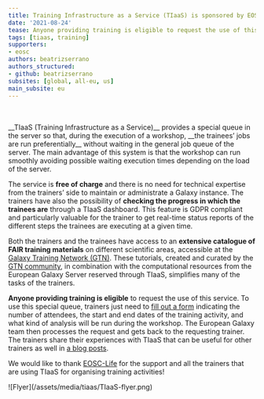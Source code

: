 ```yaml
---
title: Training Infrastructure as a Service (TIaaS) is sponsored by EOSC-Life
date: '2021-08-24'
tease: Anyone providing training is eligible to request the use of this service.
tags: [tiaas, training]
supporters:
- eosc
authors: beatrizserrano
authors_structured:
- github: beatrizserrano
subsites: [global, all-eu, us]
main_subsite: eu
---
```


<div class="row">
<div class="col-md-6" markdown="1">
<br><br>
__TIaaS (Training Infrastructure as a Service)__ provides a special queue in the server so that, during the execution of a workshop, __the trainees’ jobs
are run preferentially__ without waiting in the general job queue of the server. The main advantage of this system is that the workshop
can run smoothly avoiding possible waiting execution times depending on the load of the server.

The service is __free of charge__ and there is no need for technical expertise from the trainers’ side to maintain or administrate a Galaxy instance.
The trainers have also the possibility of __checking the progress in which the trainees are__ through a TIaaS dashboard. This feature is GDPR compliant and
particularly valuable for the trainer to get real-time status reports of the different steps the trainees are executing at a given time.

Both the trainers and the trainees have access to an __extensive catalogue of FAIR training materials__ on different scientific areas, accessible at
the [Galaxy Training Network (GTN)](https://training.galaxyproject.org/). These tutorials, created and curated by the
[GTN community](https://training.galaxyproject.org/training-material/hall-of-fame), in combination with the computational
resources from the European Galaxy Server reserved through TIaaS, simplifies many of the tasks of the trainers.

__Anyone providing training is eligible__ to request the use of this service. To use this special queue,
trainers just need to [fill out a form](https://galaxyproject.eu/tiaas) indicating the number of attendees, the start and
end dates of the training activity, and what kind of analysis will be run during the workshop. The European Galaxy team then processes the request
and gets back to the requesting trainer.
The trainers share their experiences with TIaaS that can be useful for other trainers as well in [a blog posts](https://galaxyproject.eu/news?tag=TIaaS).

We would like to thank [EOSC-Life](https://www.eosc-life.eu/) for the support and all the trainers that are using
TIaaS for organising training activities!

</div>
<div class="col-md-6" markdown="1">
![Flyer](/assets/media/tiaas/TIaaS-flyer.png)
</div>
</div>

<br>

